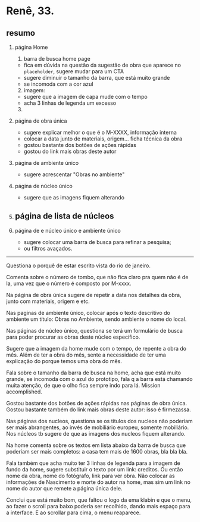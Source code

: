 # Renê, 33.

## resumo

1. página Home
    1.  barra de busca home page
    - fica em dúvida na questão da sugestão de obra que aparece no `placeholder`, sugere mudar para um CTA
    - sugere diminuir o tamanho da barra, que está muito grande
    - se incomoda com a cor azul

    2. imagem:
    - sugere que a imagem de capa mude com o tempo
    - acha 3 linhas de legenda um excesso 

    3. 

2. página de obra única
    - sugere explicar melhor o que é o M-XXXX, informação interna
    - colocar a data junto de materiais, origem... ficha técnica da obra
    - gostou bastante dos botões de ações rápidas
    - gostou do link mais obras deste autor

3. página de ambiente único
    - sugere acrescentar "Obras no ambiente"

4. página de núcleo único
    - sugere que as imagens fiquem alterando  

5. página de lista de núcleos
    - 

6. página de e núcleo único e ambiente único
    - sugere colocar uma barra de busca para refinar a pesquisa;
    - ou filtros avaçados.




***
Questiona o porquê de estar escrito vista do rio de janeiro. 

Comenta sobre o número de tombo, que não fica claro pra quem não é de la, uma vez que o número é composto por M-xxxx. 

Na página de obra única sugere de repetir a data nos detalhes da obra, junto com materiais, origem e etc.

Nas paginas de ambiente único, colocar após o texto descritivo do ambiente um título: Obras no Ambiente, sendo ambiente o nome do local.

Nas páginas de núcleo único, questiona se terá um formulário de busca para poder procurar as obras deste núcleo específico.

Sugere que a imagem da home mude com o tempo, de repente a obra do mês. Além de ter a obra do mês, sente a necessidade de ter uma explicação do porque temos uma obra do mês.

Fala sobre o tamanho da barra de busca na home, acha que está muito grande, se incomoda com o azul do prototipo, fala q a barra está chamando muita atenção, de que o olho fica sempre indo para lá. Mission accomplished.

Gostou bastante dos botões de ações rápidas nas páginas de obra única. Gostou bastante também do link mais obras deste autor: isso é firmezassa.

Nas páginas dos nucleos, questiona se os titulos dos nucleos não poderiam ser mais abrangentes, ao invés de mobiliário europeu, somente mobiliário.
 Nos núcleos tb sugere de que as imagens dos nucleos fiquem alterando. 

Na home comenta sobre os textos em lista abaixo da barra de busca que poderiam ser mais completos: a casa tem mais de 1600 obras, bla bla bla.

Fala também que acha muito ter 3 linhas de legenda para a imagem de fundo da home, sugere substituir o texto por um link: creditos. Ou então nome da obra, nome do fotógrafo, link para ver obra. Não colocar as informações de Nascimento e morte do autor na home, mas sim um link no nome do autor que remete a página única dele.

Conclui que está muito bom, que faltou o logo da ema klabin e que o menu, ao fazer o scroll para baixo poderia ser recolhido, dando mais espaço para a interface. E ao scrollar para cima, o menu reaparece.
